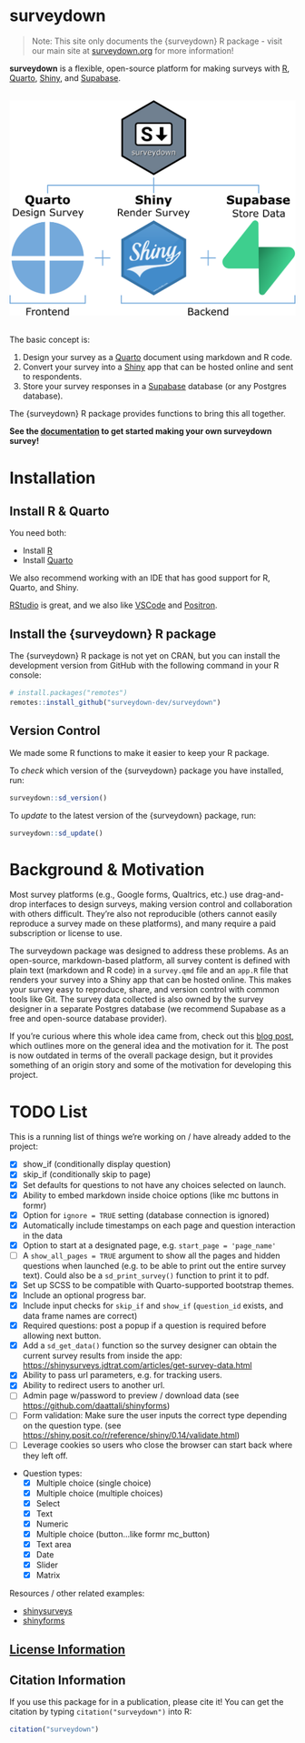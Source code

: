 
<!-- README.md is generated from README.Rmd. Please edit this file -->

# surveydown

> Note: This site only documents the {surveydown} R package - visit our
> main site at [surveydown.org](https://surveydown.org) for more
> information!

**surveydown** is a flexible, open-source platform for making surveys
with [R](https://www.r-project.org/), [Quarto](https://quarto.org/),
[Shiny](https://shiny.posit.co/), and [Supabase](https://supabase.com/).

<br>

<div align="center">

<img src='man/figures/technologies.png' width="550px" alt="image showing the three technologies used in the surveydown platform along with their logos: quarto (for designing surveys), shiny (for rendering the survey), and supabase (for storing data)"/>

</div>

<br>

The basic concept is:

1.  Design your survey as a [Quarto](https://quarto.org/) document using
    markdown and R code.
2.  Convert your survey into a [Shiny](https://shiny.posit.co/) app that
    can be hosted online and sent to respondents.
3.  Store your survey responses in a [Supabase](https://supabase.com/)
    database (or any Postgres database).

The {surveydown} R package provides functions to bring this all
together.

**See the [documentation](https://surveydown.org) to get started making
your own surveydown survey!**

# Installation

## Install R & Quarto

You need both:

- Install [R](https://CRAN.R-project.org/)
- Install [Quarto](https://quarto.org/)

We also recommend working with an IDE that has good support for R,
Quarto, and Shiny.

[RStudio](https://www.rstudio.com/categories/rstudio-ide/) is great, and
we also like [VSCode](https://code.visualstudio.com) and
[Positron](https://github.com/posit-dev/positron).

## Install the {surveydown} R package

The {surveydown} R package is not yet on CRAN, but you can install the
development version from GitHub with the following command in your R
console:

``` r
# install.packages("remotes")
remotes::install_github("surveydown-dev/surveydown")
```

## Version Control

We made some R functions to make it easier to keep your R package.

To *check* which version of the {surveydown} package you have installed,
run:

``` r
surveydown::sd_version()
```

To *update* to the latest version of the {surveydown} package, run:

``` r
surveydown::sd_update()
```

# Background & Motivation

Most survey platforms (e.g., Google forms, Qualtrics, etc.) use
drag-and-drop interfaces to design surveys, making version control and
collaboration with others difficult. They’re also not reproducible
(others cannot easily reproduce a survey made on these platforms), and
many require a paid subscription or license to use.

The surveydown package was designed to address these problems. As an
open-source, markdown-based platform, all survey content is defined with
plain text (markdown and R code) in a `survey.qmd` file and an `app.R`
file that renders your survey into a Shiny app that can be hosted
online. This makes your survey easy to reproduce, share, and version
control with common tools like Git. The survey data collected is also
owned by the survey designer in a separate Postgres database (we
recommend Supabase as a free and open-source database provider).

If you’re curious where this whole idea came from, check out this [blog
post](https://www.jhelvy.com/blog/2023-04-06-markdown-surveys/), which
outlines more on the general idea and the motivation for it. The post is
now outdated in terms of the overall package design, but it provides
something of an origin story and some of the motivation for developing
this project.

# TODO List

This is a running list of things we’re working on / have already added
to the project:

- [x] show_if (conditionally display question)
- [x] skip_if (conditionally skip to page)
- [x] Set defaults for questions to not have any choices selected on
  launch.
- [x] Ability to embed markdown inside choice options (like mc buttons
  in formr)
- [x] Option for `ignore = TRUE` setting (database connection is
  ignored)
- [x] Automatically include timestamps on each page and question
  interaction in the data
- [x] Option to start at a designated page,
  e.g. `start_page = 'page_name'`
- [ ] A `show_all_pages = TRUE` argument to show all the pages and
  hidden questions when launched (e.g. to be able to print out the
  entire survey text). Could also be a `sd_print_survey()` function to
  print it to pdf.
- [x] Set up SCSS to be compatible with Quarto-supported bootstrap
  themes.
- [x] Include an optional progress bar.
- [x] Include input checks for `skip_if` and `show_if` (`question_id`
  exists, and data frame names are correct)
- [x] Required questions: post a popup if a question is required before
  allowing next button.
- [x] Add a `sd_get_data()` function so the survey designer can obtain
  the current survey results from inside the app:
  <https://shinysurveys.jdtrat.com/articles/get-survey-data.html>
- [x] Ability to pass url parameters, e.g. for tracking users.
- [x] Ability to redirect users to another url.
- [ ] Admin page w/password to preview / download data (see
  <https://github.com/daattali/shinyforms>)
- [ ] Form validation: Make sure the user inputs the correct type
  depending on the question type. (see
  <https://shiny.posit.co/r/reference/shiny/0.14/validate.html>)
- [ ] Leverage cookies so users who close the browser can start back
  where they left off.
- Question types:
  - [x] Multiple choice (single choice)
  - [x] Multiple choice (multiple choices)
  - [x] Select
  - [x] Text
  - [x] Numeric
  - [x] Multiple choice (button…like formr mc_button)
  - [x] Text area
  - [x] Date
  - [x] Slider
  - [x] Matrix

Resources / other related examples:

- [shinysurveys](https://github.com/jdtrat/shinysurveys)
- [shinyforms](https://github.com/daattali/shinyforms)

## [License Information](https://github.com/surveydown-dev/surveydown/blob/master/LICENSE.md)

## Citation Information

If you use this package for in a publication, please cite it! You can
get the citation by typing `citation("surveydown")` into R:

``` r
citation("surveydown")
```
